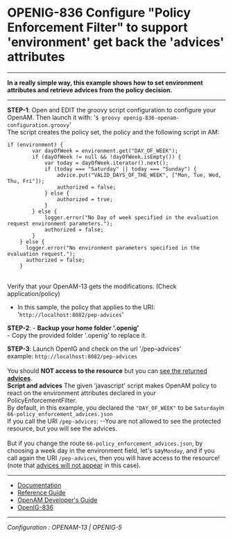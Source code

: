 OPENIG-836 Configure "Policy Enforcement Filter" to support 'environment' get back the 'advices' attributes
======
----------

**In a really simple way, this example shows how to set environment attributes and retrieve advices from the policy decision.**

----------

**STEP-1**: Open and EDIT the groovy script configuration to configure your OpenAM. Then launch it with:
        '`$ groovy openig-836-openam-configuration.groovy`'
<br> The script creates the policy set, the policy and the following script in AM:
```
if (environment) {
        var dayOfWeek = environment.get("DAY_OF_WEEK");
        if (dayOfWeek != null && !dayOfWeek.isEmpty()) {
            var today = dayOfWeek.iterator().next();
            if (today === "Saturday" || today === "Sunday") {
                advice.put("VALID_DAYS_OF_THE_WEEK", ["Mon, Tue, Wed, Thu, Fri"]);
                authorized = false;
            } else {
                authorized = true;
            }
        } else {
            logger.error("No Day of week specified in the evaluation request environment parameters.");
            authorized = false;
        }
    } else {
      logger.error("No environment parameters specified in the evaluation request.");
      authorized = false;
    }   
```
<br>
Verify that your OpenAM-13 gets the modifications. (Check application/policy)
<br>        

 - In this sample, the policy that applies to the URI: '`http://localhost:8082/pep-advices`'
  
**STEP-2**: - **Backup your home folder '.openig'**<br>
            - Copy the provided folder '.openig' to replace it.                    

**STEP-3**: Launch OpenIG and check on the url '<openig-url>/pep-advices'<br>
example: `http://localhost:8082/pep-advices`
<br><br>
You should **NOT access to the resource** but you can <u>see the returned <b>advices</b></u>.
<br>
**Script and advices**
The given 'javascript' script makes OpenAM policy to react on the environment attributes declared in your PolicyEnforcementFilter.<br>
By default, in this example, you declared the `"DAY_OF_WEEK"` to be `Saturday`in `66-policy_enforcement_advices.json` <br>
If you call the URI  `/pep-advices`:
--You are not allowed to see the protected resource, but you will see the advices.
<br><br>
But if you change the route `66-policy_enforcement_advices.json`, by choosing a week day in the environment field, let's say`Monday`, 
and if you call again the URI  `/pep-advices`, then you will have access to the resource!<br>
(note that <u>advices will not appear</u> in this case).  
                
----------       
* [Documentation](https://forgerock.org/openig/doc/bootstrap/gateway-guide/index.html#chap-pep)
* [Reference Guide](http://openig.forgerock.org/doc/bootstrap/reference/index.html#PolicyEnforcementFilter)
* [OpenAM Developer's Guide](http://openam.forgerock.org/doc/bootstrap/dev-guide/index.html#rest-api-authz-policy-decisions)
* [OpenIG-836](https://bugster.forgerock.org/jira/browse/OPENIG-836)

----------

*Configuration : OPENAM-13 | OPENIG-5*
